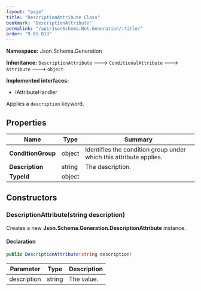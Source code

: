 ```yaml
---
layout: "page"
title: "DescriptionAttribute Class"
bookmark: "DescriptionAttribute"
permalink: "/api/JsonSchema.Net.Generation/:title/"
order: "9.05.013"
---
```

**Namespace:** Json.Schema.Generation

**Inheritance:**
`DescriptionAttribute`
 🡒 
`ConditionalAttribute`
 🡒 
`Attribute`
 🡒 
`object`

**Implemented interfaces:**

- IAttributeHandler

Applies a `description` keyword.

## Properties

| Name | Type | Summary |
|---|---|---|
| **ConditionGroup** | object | Identifies the condition group under which this attribute applies. |
| **Description** | string | The description. |
| **TypeId** | object |  |

## Constructors

### DescriptionAttribute(string description)

Creates a new **Json.Schema.Generation.DescriptionAttribute** instance.

#### Declaration

```c#
public DescriptionAttribute(string description)
```

| Parameter | Type | Description |
|---|---|---|
| description | string | The value. |


